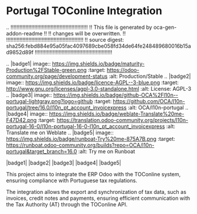 
Portugal TOConline Integration
===============================


.. 
   !!!!!!!!!!!!!!!!!!!!!!!!!!!!!!!!!!!!!!!!!!!!!!!!!!!!
   !! This file is generated by oca-gen-addon-readme !!
   !! changes will be overwritten.                   !!
   !!!!!!!!!!!!!!!!!!!!!!!!!!!!!!!!!!!!!!!!!!!!!!!!!!!!
   !! source digest: sha256:febd884e95a05fac4097689cbe058fd34de64fe248489680016b15ad9852d89f
   !!!!!!!!!!!!!!!!!!!!!!!!!!!!!!!!!!!!!!!!!!!!!!!!!!!!

.. |badge1| image:: https://img.shields.io/badge/maturity-Production%2FStable-green.png
    :target: https://odoo-community.org/page/development-status
    :alt: Production/Stable
.. |badge2| image:: https://img.shields.io/badge/licence-AGPL--3-blue.png
    :target: http://www.gnu.org/licenses/agpl-3.0-standalone.html
    :alt: License: AGPL-3
.. |badge3| image:: https://img.shields.io/badge/github-OCA%2Fl10n--portugal-lightgray.png?logo=github
    :target: https://github.com/OCA/l10n-portugal/tree/16.0/l10n_pt_account_invoicexpress
    :alt: OCA/l10n-portugal
.. |badge4| image:: https://img.shields.io/badge/weblate-Translate%20me-F47D42.png
    :target: https://translation.odoo-community.org/projects/l10n-portugal-16-0/l10n-portugal-16-0-l10n_pt_account_invoicexpress
    :alt: Translate me on Weblate
.. |badge5| image:: https://img.shields.io/badge/runboat-Try%20me-875A7B.png
    :target: https://runboat.odoo-community.org/builds?repo=OCA/l10n-portugal&target_branch=16.0
    :alt: Try me on Runboat

|badge1| |badge2| |badge3| |badge4| |badge5|

This project aims to integrate the ERP Odoo with the TOConline system, ensuring compliance with Portuguese tax regulations.

The integration allows the export and synchronization of tax data, such as invoices, credit notes and payments, ensuring efficient communication with the Tax Authority (AT) through the TOConline API.
